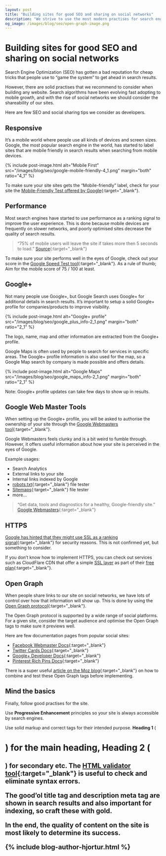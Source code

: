 ```yaml
---
layout: post
title: "Building sites for good SEO and sharing on social networks"
description: "We strive to use the most modern practises for search engine optimisation (SEO) and social networks. Here are few to consider for any site."
og_image: /images/blog/seo/open-graph-image.png
---
```


# Building sites for good SEO and sharing on social networks

Search Engine Optimization (SEO) has gotten a bad reputation for cheap tricks that people use to “game the system” to get ahead in search results. 

However, there are solid practises that we recommend to consider when building any website. Search algorithms have been evolving fast adopting to mobile growth, and with the rise of social networks we should consider the shareability of our sites.

Here are few SEO and social sharing tips we consider as developers.


## Responsive

It’s a mobile world where people use all kinds of devices and screen sizes. Google, the most popular search engine in the world, has started to label sites that are mobile friendly in search results when searching from mobile devices.

{% include post-image.html alt="Mobile First" src="/images/blog/seo/google-mobile-friendly-4_1.png" margin="both" ratio="4_1" %}

To make sure your site sites gets the “Mobile-friendly” label, check for your site the [Mobile-Friendly Test offered by Google](https://www.google.com/webmasters/tools/mobile-friendly/?url=http%3A%2F%2F14islands.com){:target="_blank"}.


## Performance

Most search engines have started to use performance as a ranking signal to improve the user experience. This is done because mobile devices are frequently on slower networks, and poorly optimised sites decrease the quality of search results.

> “75% of mobile users will leave the site if takes more then 5 seconds to load.” [Source](http://www.strangeloopnetworks.com/web-performance-infographics/){:target="_blank"}

To make sure your site performs well in the eyes of Google, check out your score in the [Google Speed Test tool](https://developers.google.com/speed/pagespeed/insights/?url=14islands.com){:target="_blank"}. As a rule of thumb; Aim for the mobile score of 75 / 100 at least.


## Google+

Not many people use Google+, but Google Search uses Google+ for additional details in search results. It’s important to setup a solid Google+ profile for companies/products to improve visibility.

{% include post-image.html alt="Google+ profile" src="/images/blog/seo/google_plus_info-2_1.png" margin="both" ratio="2_1" %}

The logo, name, map and other information are extracted from the Google+ profile.

Google Maps is often used by people to search for services in specific areas. The Google+ profile information is also used for the map, so a Google Map search by company is made possible and offers details.

{% include post-image.html alt="Google Maps" src="/images/blog/seo/google_maps_info-2_1.png" margin="both" ratio="2_1" %}

Note: Google+ profile updates can take few days to show up in results.


## Google Web Master Tools

When setting up the Google+ profile, you will be asked to authorise the ownership of your site through the [Google Webmasters tool](https://www.google.com/webmasters){:target="_blank"}.

Google Webmasters feels clunky and is a bit weird to fumble through. However, it offers useful information about how your site is perceived in the eyes of Google.

Example usages:

* Search Analytics
* External links to your site
* Internal links indexed by Google
* [robots.txt](http://14islands.com/robots.txt){:target="_blank"} file tester
* [Sitemaps](http://14islands.com/sitemap.xml){:target="_blank"} file tester
* more…

> “Get data, tools and diagnostics for a healthy, Google-friendly site.” [Google Webmasters](https://www.google.com/webmasters/){:target="_blank"}

## HTTPS

[Google has hinted that they might use SSL as a ranking signal](http://googlewebmastercentral.blogspot.se/2014/08/https-as-ranking-signal.html){:target="_blank"} for security reasons. This is not confirmed yet, but something to consider.

If you don’t know how to implement HTTPS, you can check out services such as CloudFlare CDN that offer a simple [SSL layer](https://www.cloudflare.com/ssl) as part of their [free plan](https://www.cloudflare.com/plans){:target="_blank"}.


## Open Graph

When people share links to our site on social networks, we have lots of control over how that information will show up. This is done by using the [Open Graph protocol](http://ogp.me/){:target="_blank"}.

The Open Graph protocol is supported by a wide range of social platforms. For a given site, consider the target audience and optimise the Open Graph tags to make sure it previews well.

Here are few documentation pages from popular social sites:

* [Facebook Webmaster Docs](https://developers.facebook.com/docs/sharing/webmasters){:target="_blank"}
* [Twitter Cards Docs](https://dev.twitter.com/cards/overview){:target="_blank"}
* [Google+ Developer Docs](https://developers.google.com/+/web/snippet/){:target="_blank"}
* [Pinterest Rich Pins Docs](https://help.pinterest.com/en/articles/enable-rich-pins-your-site){:target="_blank"}

There is a super useful [article on the Moz blog](https://moz.com/blog/meta-data-templates-123){:target="_blank"} on how to combine and test these Open Graph tags before implementing. 

## Mind the basics

Finally, follow good practises for the site.

Use **Progressive Enhancement** principles so your site is always accessible by search engines.

Use solid markup and correct tags for their intended purpose. **Heading 1** (<h1>) for the main heading, **Heading 2** (<h2>) for secondary etc. The [HTML validator tool](https://validator.w3.org/){:target="_blank"} is useful to check and eliminate syntax errors.

The good’ol **title** tag and **description** meta tag are shown in search results and also important for indexing, so craft these with gold. 

In the end, the quality of content on the site is most likely to determine its success.

{% include blog-author-hjortur.html %}